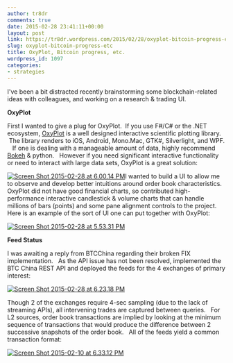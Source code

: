 ```yaml
---
author: tr8dr
comments: true
date: 2015-02-28 23:41:11+00:00
layout: post
link: https://tr8dr.wordpress.com/2015/02/28/oxyplot-bitcoin-progress-etc/
slug: oxyplot-bitcoin-progress-etc
title: OxyPlot, Bitcoin progress, etc.
wordpress_id: 1097
categories:
- strategies
---
```


I've been a bit distracted recently brainstorming some blockchain-related ideas with colleagues, and working on a research & trading UI.

**OxyPlot**

First I wanted to give a plug for OxyPlot.  If you use F#/C# or the .NET ecosystem, [OxyPlot](http://oxyplot.org) is a well designed interactive scientific plotting library.  The library renders to iOS, Android, Mono.Mac, GTK#, Silverlight, and WPF.    If one is dealing with a manageable amount of data, highly recommend [Bokeh](http://bokeh.pydata.org/en/latest/) & python.   However if you need significant interactive functionality or need to interact with large data sets, OxyPlot is a great solution:

[![Screen Shot 2015-02-28 at 6.00.14 PM](https://tr8dr.files.wordpress.com/2015/02/screen-shot-2015-02-28-at-6-00-14-pm.png?w=300)](https://tr8dr.files.wordpress.com/2015/02/screen-shot-2015-02-28-at-6-00-14-pm.png)I wanted to build a UI to allow me to observe and develop better intuitions around order book characteristics.   OxyPlot did not have good financial charts, so contributed high-performance interactive candlestick & volume charts that can handle millions of bars (points) and some pane alignment controls to the project.   Here is an example of the sort of UI one can put together with OxyPlot:

[![Screen Shot 2015-02-28 at 5.53.31 PM](https://tr8dr.files.wordpress.com/2015/02/screen-shot-2015-02-28-at-5-53-31-pm.png?w=660)](https://tr8dr.files.wordpress.com/2015/02/screen-shot-2015-02-28-at-5-53-31-pm.png)

**Feed Status**

I was awaiting a reply from BTCChina regarding their broken FIX implementation.   As the API issue has not been resolved, implemented the BTC China REST API and deployed the feeds for the 4 exchanges of primary interest:

[![Screen Shot 2015-02-28 at 6.23.18 PM](https://tr8dr.files.wordpress.com/2015/02/screen-shot-2015-02-28-at-6-23-18-pm.png)](https://tr8dr.files.wordpress.com/2015/02/screen-shot-2015-02-28-at-6-23-18-pm.png)









Though 2 of the exchanges require 4-sec sampling (due to the lack of streaming APIs), all intervening trades are captured between queries.   For L2 sources, order book transactions are implied by looking at the minimum sequence of transactions that would produce the difference between 2 successive snapshots of the order book.   All of the feeds yield a common transaction format:

[![Screen Shot 2015-02-10 at 6.33.12 PM](https://tr8dr.files.wordpress.com/2015/02/screen-shot-2015-02-10-at-6-33-12-pm.png)](https://tr8dr.files.wordpress.com/2015/02/screen-shot-2015-02-10-at-6-33-12-pm.png)




